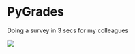 # PyGrades
Doing a survey in 3 secs for my colleagues

![]({{site.baseurl}}//c1117b00-e865-11e9-9857-a3b571397d59.png)
